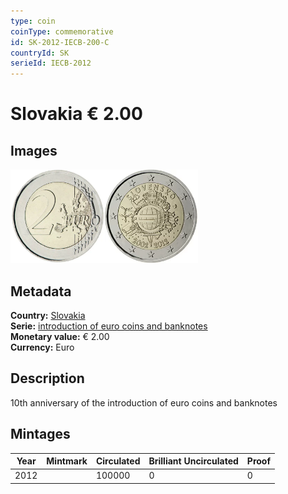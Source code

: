 ```yaml
---
type: coin
coinType: commemorative
id: SK-2012-IECB-200-C
countryId: SK
serieId: IECB-2012
---
```


# Slovakia € 2.00

## Images

<img src="../../Images/common-2007-200.webp" height="150" alt="Front image"><img src="Images/SK-2012-200.webp" height="150" alt="Back image">

## Metadata

**Country:** [Slovakia](../../Countries/Slovakia/index.md)\
**Serie:** [introduction of euro coins and banknotes](index.md)\
**Monetary value:** € 2.00\
**Currency:** Euro

## Description

10th anniversary of the introduction of euro coins and banknotes

## Mintages

| Year | Mintmark | Circulated | Brilliant Uncirculated | Proof |
| ---- | -------- | ---------- | ---------------------- | ----- |
| 2012 |          | 100000     | 0                      | 0     |
